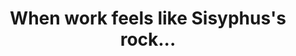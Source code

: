 ---
layout:       post
title:        When work feels like Sisyphus's rock...
url:          "/posts/motivation.html"
canonical_url: "/posts/motivation.html"
redirect_to: /posts/motivation.html
---